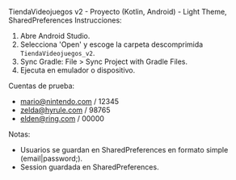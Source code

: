 TiendaVideojuegos v2 - Proyecto (Kotlin, Android) - Light Theme, SharedPreferences
Instrucciones:
1. Abre Android Studio.
2. Selecciona 'Open' y escoge la carpeta descomprimida `TiendaVideojuegos_v2`.
3. Sync Gradle: File > Sync Project with Gradle Files.
4. Ejecuta en emulador o dispositivo.

Cuentas de prueba:
- mario@nintendo.com / 12345
- zelda@hyrule.com / 98765
- elden@ring.com / 00000

Notas:
- Usuarios se guardan en SharedPreferences en formato simple (email|password;).
- Session guardada en SharedPreferences.
